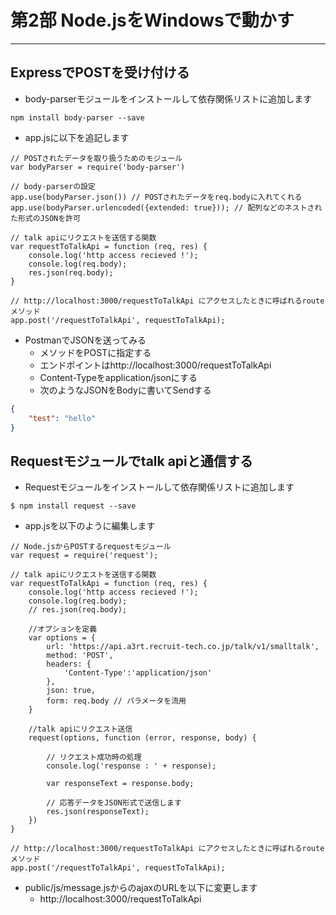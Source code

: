 # 第2部 Node.jsをWindowsで動かす

---

## ExpressでPOSTを受け付ける

* body-parserモジュールをインストールして依存関係リストに追加します

```CMD
npm install body-parser --save
```

* app.jsに以下を追記します

```node
// POSTされたデータを取り扱うためのモジュール
var bodyParser = require('body-parser')

// body-parserの設定
app.use(bodyParser.json()) // POSTされたデータをreq.bodyに入れてくれる
app.use(bodyParser.urlencoded({extended: true})); // 配列などのネストされた形式のJSONを許可

// talk apiにリクエストを送信する関数
var requestToTalkApi = function (req, res) {
	console.log('http access recieved !');
	console.log(req.body);
	res.json(req.body);
}

// http://localhost:3000/requestToTalkApi にアクセスしたときに呼ばれるroute メソッド
app.post('/requestToTalkApi', requestToTalkApi);
```

* PostmanでJSONを送ってみる
	* メソッドをPOSTに指定する
	* エンドポイントはhttp://localhost:3000/requestToTalkApi
	* Content-Typeをapplication/jsonにする
	* 次のようなJSONをBodyに書いてSendする
```JSON
{
    "test": "hello"
}
```


## Requestモジュールでtalk apiと通信する

* Requestモジュールをインストールして依存関係リストに追加します

```CMD
$ npm install request --save
```

* app.jsを以下のように編集します

```node
// Node.jsからPOSTするrequestモジュール
var request = require('request');

// talk apiにリクエストを送信する関数
var requestToTalkApi = function (req, res) {
	console.log('http access recieved !');
	console.log(req.body);
	// res.json(req.body);
	
	//オプションを定義
	var options = {
		url: 'https://api.a3rt.recruit-tech.co.jp/talk/v1/smalltalk',
		method: 'POST',
		headers: {
			'Content-Type':'application/json'
		},
		json: true,
		form: req.body // パラメータを流用
	}

	//talk apiにリクエスト送信
	request(options, function (error, response, body) {

		// リクエスト成功時の処理
		console.log('response : ' + response);

		var responseText = response.body;

		// 応答データをJSON形式で送信します
		res.json(responseText);
	})	
}

// http://localhost:3000/requestToTalkApi にアクセスしたときに呼ばれるroute メソッド
app.post('/requestToTalkApi', requestToTalkApi);
```

* public/js/message.jsからのajaxのURLを以下に変更します
	* http://localhost:3000/requestToTalkApi
